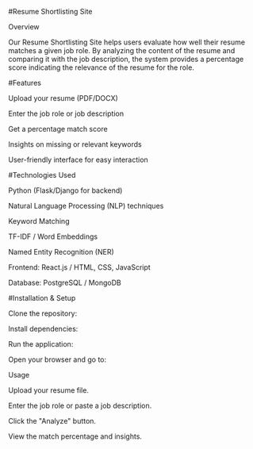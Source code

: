 #Resume Shortlisting Site

Overview

Our Resume Shortlisting Site helps users evaluate how well their resume matches a given job role. By analyzing the content of the resume and comparing it with the job description, the system provides a percentage score indicating the relevance of the resume for the role.

#Features

Upload your resume (PDF/DOCX)

Enter the job role or job description

Get a percentage match score

Insights on missing or relevant keywords

User-friendly interface for easy interaction

#Technologies Used

Python (Flask/Django for backend)

Natural Language Processing (NLP) techniques

Keyword Matching

TF-IDF / Word Embeddings

Named Entity Recognition (NER)

Frontend: React.js / HTML, CSS, JavaScript

Database: PostgreSQL / MongoDB

#Installation & Setup

Clone the repository:

Install dependencies:

Run the application:

Open your browser and go to:

Usage

Upload your resume file.

Enter the job role or paste a job description.

Click the "Analyze" button.

View the match percentage and insights.
